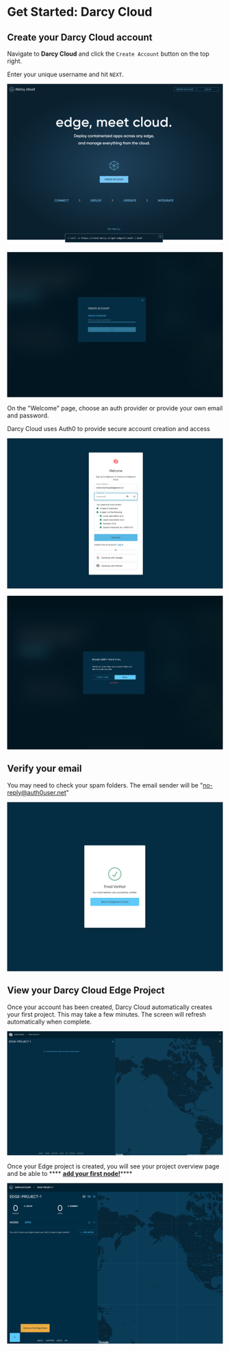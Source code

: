 # Get Started: Darcy Cloud

## Create your Darcy Cloud account

Navigate to **Darcy Cloud** and click the `Create Account` button on the top right.

Enter your unique username and hit `NEXT`.

![](../../.gitbook/assets/cloud-home.png)

![Create account](<../../.gitbook/assets/image (8).png>)

On the "Welcome" page, choose an auth provider or provide your own email and password.

Darcy Cloud uses Auth0 to provide secure account creation and access

![Create account-Auth0](<../../.gitbook/assets/image (9) (1).png>)

![Verify email](<../../.gitbook/assets/image (12).png>)

## Verify your email

You may need to check your spam folders. The email sender will be "no-reply@auth0user.net"

![Email verified](<../../.gitbook/assets/image (14) (1).png>)

## View your Darcy Cloud Edge Project

Once your account has been created, Darcy Cloud automatically creates your first project. This may take a few minutes. The screen will refresh automatically when complete.

![your project is being created](<../../.gitbook/assets/image (10).png>)

Once your Edge project is created, you will see your project overview page and be able to **** [**add your first node!**](get-started-add-node.md)****

![](../../.gitbook/assets/1done.png)

